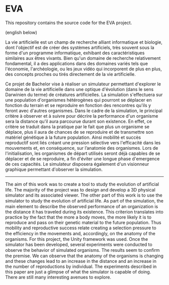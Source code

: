 EVA
==========

This repository contains the source code for the EVA project.

(english below)

La vie artificielle est un champ de recherche alliant informatique et biologie, dont l'objectif est de créer des systèmes artificiels, très souvent sous la forme d'un programme informatique, exhibant des caractéristiques similaires aux êtres vivants. Bien qu'un domaine de recherche relativement fondamental, il a des applications dans des domaines variés tels que l'économie, l'archéologie, ou les jeux vidéo qui incorporent de plus en plus, des concepts proches ou tirés directement de la vie artificielle.


Ce projet de Bachelor vise à réaliser un simulateur permettant d'explorer le domaine de la vie artificielle dans une optique d'évolution (dans le sens Darwinien du terme) de créatures artificielles. La simulation s'effectuera sur une population d'organismes hétérogènes qui pourront se déplacer en fonction du terrain et se reproduire en fonction des rencontres qu'ils y feront avec d'autres organismes. Dans le cadre de la simulation, le principal critère à observer et à suivre pour décrire la performance d'un organisme sera la distance qu'il aura parcourue durant son existence. En effet, ce critère se traduit dans la pratique par le fait que plus un organisme se déplace, plus il aura de chances de se reproduire et de transmettre son matériel génétique à la future population. Ainsi mobilité et succès reproductif sont liés créant une pression sélective vers l'efficacité dans les mouvements et, en conséquence, sur l’anatomie des organismes. Lors de l'initialisation, les organismes de départ utilisés seront déjà capables de se déplacer et de se reproduire, a fin d'éviter une longue phase d'emergence de ces capacités. Le simulateur disposera également d'un visionneur graphique permettant d'observer la simulation.

--------------------------

The aim of this work was to create a tool to study the evolution of artiﬁcial life. The majority of the project was to design and develop a 3D physical simulator and its associated viewer. The other part of this work is to use the simulator to study the evolution of artiﬁcial life. As part of the simulation, the main element to describe the observed performance of an organization is the distance it has traveled during its existence. This criterion translates into practice by the fact that the more a body moves, the more likely it is to reproduce and pass on their genetic material to the future population. Thus mobility and reproductive success relate creating a selection pressure to the eﬃciency in the movements and, accordingly, on the anatomy of the organisms. For this project, the Unity framework was used. Once the simulator has been developed, several experiments were conducted to observe the behavior of simulated organisms. The results seem to conﬁrm the premise. We can observe that the anatomy of the organisms is changing and these changes lead to an increase in the distance and an increase in the number of reproductions by individual. The experiments described in this paper are just a glimpse of what the simulator is capable of doing. There are still many interesting avenues to explore.

